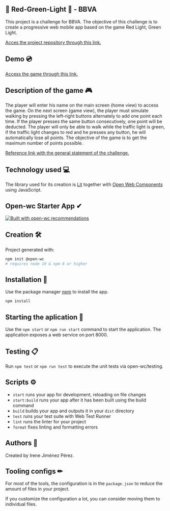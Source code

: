 ## 🚦 Red-Green-Light 🚦 - BBVA

This project is a challenge for BBVA. The objective of this challenge is to create a progressive web mobile app based on the game Red Light, Green Light. 

[Acces the project repository through this link.](https://github.com/ijipe/red-green-light)

## Demo 💿
[Access the game through this link.](https://red-green-light.netlify.app)

## Description of the game 🎮

The player will enter his name on the main screen (home view) to access the game.
On the next screen (game view), the player must simulate walking by pressing the left-right buttons alternately to add one point each time. If the player presses the same button consecutively, one point will be deducted. The player will only be able to walk while the traffic light is green, if the traffic light changes to red and he presses any button, he will automatically lose all points.
The objective of the game is to get the maximum number of points possible.

[Reference link with the general statement of the challenge.](https://bbvaengineering.github.io/challenges/statues/)

## Technology used 💻

The library used for its creation is [Lit](https://lit.dev/) together with [Open Web Components](https://open-wc.org/) using JavaScript.

## Open-wc Starter App ✔

[![Built with open-wc recommendations](https://img.shields.io/badge/built%20with-open--wc-blue.svg)](https://github.com/open-wc)

## Creation 🛠

Project generated with:

```bash
npm init @open-wc
# requires node 10 & npm 6 or higher
```
## Installation 🚀
Use the package manager [npm](https://docs.npmjs.com/getting-started) to install the app.
```bash
npm install
```

## Starting the aplication 🚩

Use the `npm start` or `npm run start` command to start the application.
The application exposes a web service on port 8000.

## Testing 📋

Run `npm test` or `npm run test` to execute the unit tests via open-wc/testing.

## Scripts ⚙

- `start` runs your app for development, reloading on file changes
- `start:build` runs your app after it has been built using the build command
- `build` builds your app and outputs it in your `dist` directory
- `test` runs your test suite with Web Test Runner
- `lint` runs the linter for your project
- `format` fixes linting and formatting errors

## Authors 👥

Created by Irene Jiménez Pérez.

## Tooling configs ✏

For most of the tools, the configuration is in the `package.json` to reduce the amount of files in your project.

If you customize the configuration a lot, you can consider moving them to individual files.
